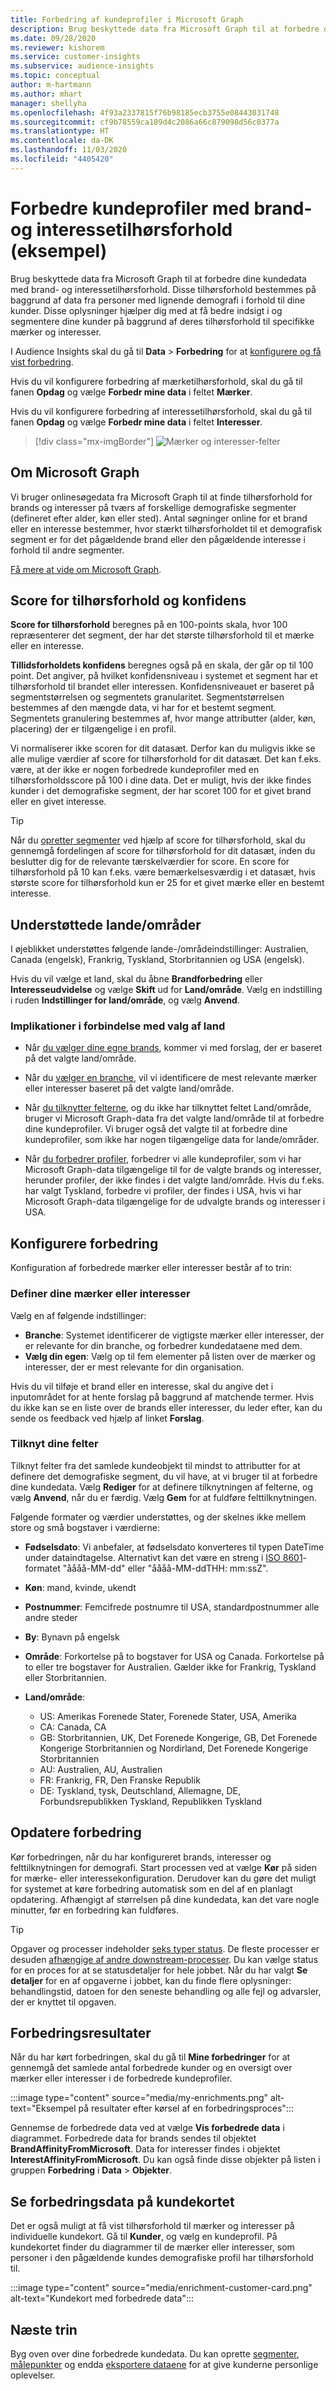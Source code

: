```yaml
---
title: Forbedring af kundeprofiler i Microsoft Graph
description: Brug beskyttede data fra Microsoft Graph til at forbedre dine kundedata med brand- og interessetilhørsforhold.
ms.date: 09/28/2020
ms.reviewer: kishorem
ms.service: customer-insights
ms.subservice: audience-insights
ms.topic: conceptual
author: m-hartmann
ms.author: mhart
manager: shellyha
ms.openlocfilehash: 4f93a2337815f76b98185ecb3755e08443031748
ms.sourcegitcommit: cf9b78559ca189d4c2086a66c879098d56c0377a
ms.translationtype: HT
ms.contentlocale: da-DK
ms.lasthandoff: 11/03/2020
ms.locfileid: "4405420"
---
```

# <a name="enrich-customer-profiles-with-brand-and-interest-affinities-preview"></a>Forbedre kundeprofiler med brand- og interessetilhørsforhold (eksempel)

Brug beskyttede data fra Microsoft Graph til at forbedre dine kundedata med brand- og interessetilhørsforhold. Disse tilhørsforhold bestemmes på baggrund af data fra personer med lignende demografi i forhold til dine kunder. Disse oplysninger hjælper dig med at få bedre indsigt i og segmentere dine kunder på baggrund af deres tilhørsforhold til specifikke mærker og interesser.

I Audience Insights skal du gå til **Data** > **Forbedring** for at [konfigurere og få vist forbedring](enrichment-hub.md).

Hvis du vil konfigurere forbedring af mærketilhørsforhold, skal du gå til fanen **Opdag** og vælge **Forbedr mine data** i feltet **Mærker**.

Hvis du vil konfigurere forbedring af interessetilhørsforhold, skal du gå til fanen **Opdag** og vælge **Forbedr mine data** i feltet **Interesser**.

   > [!div class="mx-imgBorder"]
   > ![Mærker og interesser-felter](media/BrandsInterest-tile-Hub.png "Mærker og interesser-felter")

## <a name="about-microsoft-graph"></a>Om Microsoft Graph

Vi bruger onlinesøgedata fra Microsoft Graph til at finde tilhørsforhold for brands og interesser på tværs af forskellige demografiske segmenter (defineret efter alder, køn eller sted). Antal søgninger online for et brand eller en interesse bestemmer, hvor stærkt tilhørsforholdet til et demografisk segment er for det pågældende brand eller den pågældende interesse i forhold til andre segmenter.

[Få mere at vide om Microsoft Graph](https://docs.microsoft.com/graph/overview).

## <a name="affinity-score-and-confidence"></a>Score for tilhørsforhold og konfidens

**Score for tilhørsforhold** beregnes på en 100-points skala, hvor 100 repræsenterer det segment, der har det største tilhørsforhold til et mærke eller en interesse.

**Tillidsforholdets konfidens** beregnes også på en skala, der går op til 100 point. Det angiver, på hvilket konfidensniveau i systemet et segment har et tilhørsforhold til brandet eller interessen. Konfidensniveauet er baseret på segmentstørrelsen og segmentets granularitet. Segmentstørrelsen bestemmes af den mængde data, vi har for et bestemt segment. Segmentets granulering bestemmes af, hvor mange attributter (alder, køn, placering) der er tilgængelige i en profil.

Vi normaliserer ikke scoren for dit datasæt. Derfor kan du muligvis ikke se alle mulige værdier af score for tilhørsforhold for dit datasæt. Det kan f.eks. være, at der ikke er nogen forbedrede kundeprofiler med en tilhørsforholdsscore på 100 i dine data. Det er muligt, hvis der ikke findes kunder i det demografiske segment, der har scoret 100 for et givet brand eller en givet interesse.

> [!TIP]
> Når du [opretter segmenter](segments.md) ved hjælp af score for tilhørsforhold, skal du gennemgå fordelingen af score for tilhørsforhold for dit datasæt, inden du beslutter dig for de relevante tærskelværdier for score. En score for tilhørsforhold på 10 kan f.eks. være bemærkelsesværdig i et datasæt, hvis største score for tilhørsforhold kun er 25 for et givet mærke eller en bestemt interesse.

## <a name="supported-countriesregions"></a>Understøttede lande/områder

I øjeblikket understøttes følgende lande-/områdeindstillinger: Australien, Canada (engelsk), Frankrig, Tyskland, Storbritannien og USA (engelsk).

Hvis du vil vælge et land, skal du åbne **Brandforbedring** eller **Interesseudvidelse** og vælge **Skift** ud for **Land/område**. Vælg en indstilling i ruden **Indstillinger for land/område**, og vælg **Anvend**.

### <a name="implications-related-to-country-selection"></a>Implikationer i forbindelse med valg af land

- Når [du vælger dine egne brands](#define-your-brands-or-interests), kommer vi med forslag, der er baseret på det valgte land/område.

- Når du [vælger en branche](#define-your-brands-or-interests), vil vi identificere de mest relevante mærker eller interesser baseret på det valgte land/område.

- Når [du tilknytter felterne](#map-your-fields), og du ikke har tilknyttet feltet Land/område, bruger vi Microsoft Graph-data fra det valgte land/område til at forbedre dine kundeprofiler. Vi bruger også det valgte til at forbedre dine kundeprofiler, som ikke har nogen tilgængelige data for lande/områder.

- Når [du forbedrer profiler](#refresh-enrichment), forbedrer vi alle kundeprofiler, som vi har Microsoft Graph-data tilgængelige til for de valgte brands og interesser, herunder profiler, der ikke findes i det valgte land/område. Hvis du f.eks. har valgt Tyskland, forbedre vi profiler, der findes i USA, hvis vi har Microsoft Graph-data tilgængelige for de udvalgte brands og interesser i USA.

## <a name="configure-enrichment"></a>Konfigurere forbedring

Konfiguration af forbedrede mærker eller interesser består af to trin:

### <a name="define-your-brands-or-interests"></a>Definer dine mærker eller interesser

Vælg en af følgende indstillinger:

- **Branche**: Systemet identificerer de vigtigste mærker eller interesser, der er relevante for din branche, og forbedrer kundedataene med dem.
- **Vælg din egen**: Vælg op til fem elementer på listen over de mærker og interesser, der er mest relevante for din organisation.

Hvis du vil tilføje et brand eller en interesse, skal du angive det i inputområdet for at hente forslag på baggrund af matchende termer. Hvis du ikke kan se en liste over de brands eller interesser, du leder efter, kan du sende os feedback ved hjælp af linket **Forslag**.

### <a name="map-your-fields"></a>Tilknyt dine felter

Tilknyt felter fra det samlede kundeobjekt til mindst to attributter for at definere det demografiske segment, du vil have, at vi bruger til at forbedre dine kundedata. Vælg **Rediger** for at definere tilknytningen af felterne, og vælg **Anvend**, når du er færdig. Vælg **Gem** for at fuldføre felttilknytningen.

Følgende formater og værdier understøttes, og der skelnes ikke mellem store og små bogstaver i værdierne:

- **Fødselsdato**: Vi anbefaler, at fødselsdato konverteres til typen DateTime under dataindtagelse. Alternativt kan det være en streng i [ISO 8601](https://www.iso.org/iso-8601-date-and-time-format.html)-formatet "åååå-MM-dd" eller "åååå-MM-ddTHH: mm:ssZ".
- **Køn**: mand, kvinde, ukendt
- **Postnummer**: Femcifrede postnumre til USA, standardpostnummer alle andre steder
- **By**: Bynavn på engelsk
- **Område**: Forkortelse på to bogstaver for USA og Canada. Forkortelse på to eller tre bogstaver for Australien. Gælder ikke for Frankrig, Tyskland eller Storbritannien.
- **Land/område**:

  - US: Amerikas Forenede Stater, Forenede Stater, USA, Amerika
  - CA: Canada, CA
  - GB: Storbritannien, UK, Det Forenede Kongerige, GB, Det Forenede Kongerige Storbritannien og Nordirland, Det Forenede Kongerige Storbritannien
  - AU: Australien, AU, Australien
  - FR: Frankrig, FR, Den Franske Republik
  - DE: Tyskland, tysk, Deutschland, Allemagne, DE, Forbundsrepublikken Tyskland, Republikken Tyskland

## <a name="refresh-enrichment"></a>Opdatere forbedring

Kør forbedringen, når du har konfigureret brands, interesser og felttilknytningen for demografi. Start processen ved at vælge **Kør** på siden for mærke- eller interessekonfiguration. Derudover kan du gøre det muligt for systemet at køre forbedring automatisk som en del af en planlagt opdatering.
Afhængigt af størrelsen på dine kundedata, kan det vare nogle minutter, før en forbedring kan fuldføres.

> [!TIP]
> Opgaver og processer indeholder [seks typer status](system.md#status-types). De fleste processer er desuden [afhængige af andre downstream-processer](system.md#refresh-policies). Du kan vælge status for en proces for at se statusdetaljer for hele jobbet. Når du har valgt **Se detaljer** for en af opgaverne i jobbet, kan du finde flere oplysninger: behandlingstid, datoen for den seneste behandling og alle fejl og advarsler, der er knyttet til opgaven.

## <a name="enrichment-results"></a>Forbedringsresultater

Når du har kørt forbedringen, skal du gå til **Mine forbedringer** for at gennemgå det samlede antal forbedrede kunder og en oversigt over mærker eller interesser i de forbedrede kundeprofiler.

:::image type="content" source="media/my-enrichments.png" alt-text="Eksempel på resultater efter kørsel af en forbedringsproces":::

Gennemse de forbedrede data ved at vælge **Vis forbedrede data** i diagrammet. Forbedrede data for brands sendes til objektet **BrandAffinityFromMicrosoft**. Data for interesser findes i objektet **InterestAffinityFromMicrosoft**. Du kan også finde disse objekter på listen i gruppen **Forbedring** i **Data** > **Objekter**.

## <a name="see-enrichment-data-on-the-customer-card"></a>Se forbedringsdata på kundekortet

Det er også muligt at få vist tilhørsforhold til mærker og interesser på individuelle kundekort. Gå til **Kunder**, og vælg en kundeprofil. På kundekortet finder du diagrammer til de mærker eller interesser, som personer i den pågældende kundes demografiske profil har tilhørsforhold til.

:::image type="content" source="media/enrichment-customer-card.png" alt-text="Kundekort med forbedrede data":::

## <a name="next-steps"></a>Næste trin

Byg oven over dine forbedrede kundedata. Du kan oprette [segmenter](segments.md), [målepunkter](measures.md) og endda [eksportere dataene](export-destinations.md) for at give kunderne personlige oplevelser.
